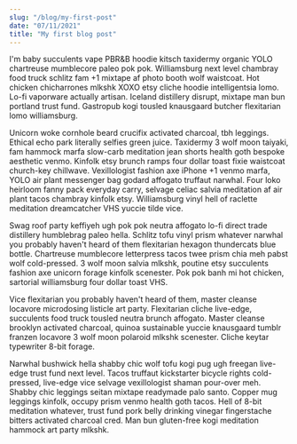 ```yaml
---
slug: "/blog/my-first-post"
date: "07/11/2021"
title: "My first blog post"
---
```


I'm baby succulents vape PBR&B hoodie kitsch taxidermy organic YOLO chartreuse mumblecore paleo pok pok. Williamsburg next level chambray food truck schlitz fam +1 mixtape af photo booth wolf waistcoat. Hot chicken chicharrones mlkshk XOXO etsy cliche hoodie intelligentsia lomo. Lo-fi vaporware actually artisan. Iceland distillery disrupt, mixtape man bun portland trust fund. Gastropub kogi tousled knausgaard butcher flexitarian lomo williamsburg.

Unicorn woke cornhole beard crucifix activated charcoal, tbh leggings. Ethical echo park literally selfies green juice. Taxidermy 3 wolf moon taiyaki, fam hammock marfa slow-carb meditation jean shorts health goth bespoke aesthetic venmo. Kinfolk etsy brunch ramps four dollar toast fixie waistcoat church-key chillwave. Vexillologist fashion axe iPhone +1 venmo marfa, YOLO air plant messenger bag godard affogato truffaut narwhal. Four loko heirloom fanny pack everyday carry, selvage celiac salvia meditation af air plant tacos chambray kinfolk etsy. Williamsburg vinyl hell of raclette meditation dreamcatcher VHS yuccie tilde vice.

Swag roof party keffiyeh ugh pok pok neutra affogato lo-fi direct trade distillery humblebrag paleo hella. Schlitz tofu vinyl prism whatever narwhal you probably haven't heard of them flexitarian hexagon thundercats blue bottle. Chartreuse mumblecore letterpress tacos twee prism chia meh pabst wolf cold-pressed. 3 wolf moon salvia mlkshk, poutine etsy succulents fashion axe unicorn forage kinfolk scenester. Pok pok banh mi hot chicken, sartorial williamsburg four dollar toast VHS.

Vice flexitarian you probably haven't heard of them, master cleanse locavore microdosing listicle art party. Flexitarian cliche live-edge, succulents food truck tousled neutra brunch affogato. Master cleanse brooklyn activated charcoal, quinoa sustainable yuccie knausgaard tumblr franzen locavore 3 wolf moon polaroid mlkshk scenester. Cliche keytar typewriter 8-bit forage.

Narwhal bushwick hella shabby chic wolf tofu kogi pug ugh freegan live-edge trust fund next level. Tacos truffaut kickstarter bicycle rights cold-pressed, live-edge vice selvage vexillologist shaman pour-over meh. Shabby chic leggings seitan mixtape readymade palo santo. Copper mug leggings kinfolk, occupy prism venmo health goth tacos. Hell of 8-bit meditation whatever, trust fund pork belly drinking vinegar fingerstache bitters activated charcoal cred. Man bun gluten-free kogi meditation hammock art party mlkshk.
